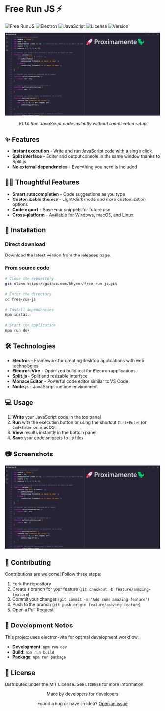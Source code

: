 # Free Run JS ⚡

![Free Run JS](https://img.shields.io/badge/Free%20Run%20JS-⚡-black)
![Electron](https://img.shields.io/badge/Electron-✓-blue)
![JavaScript](https://img.shields.io/badge/JavaScript-ES6+-yellow)
![License](https://img.shields.io/badge/License-MIT-green)
![Version](https://img.shields.io/badge/Version-1.1.0-blue)

<div align="center">
  <img src="./resources/preview-v2.png" alt="Free Run JS Screenshot" />
  <p><em>V1.1.0 Run JavaScript code instantly without complicated setup</em></p>
</div>

## ✨ Features

- **Instant execution** - Write and run JavaScript code with a single click
- **Split interface** - Editor and output console in the same window thanks to Split.js
- **No external dependencies** - Everything you need is included

## 🚀✨ Thoughtful Features

- **Smart autocompletion** - Code suggestions as you type
- **Customizable themes** - Light/dark mode and more customization options
- **Code export** - Save your snippets for future use
- **Cross-platform** - Available for Windows, macOS, and Linux

## 🚀 Installation

### Direct download

Download the latest version from the [releases page](https://github.com/khyxer/free-run-js/releases).

### From source code

```bash
# Clone the repository
git clone https://github.com/khyxer/free-run-js.git

# Enter the directory
cd free-run-js

# Install dependencies
npm install

# Start the application
npm run dev
```

## 🛠️ Technologies

- **Electron** - Framework for creating desktop applications with web technologies
- **Electron-Vite** - Optimized build tool for Electron applications
- **Split.js** - Split and resizable interface
- **Monaco Editor** - Powerful code editor similar to VS Code
- **Node.js** - JavaScript runtime environment

## 💻 Usage

1. **Write** your JavaScript code in the top panel
2. **Run** with the execution button or using the shortcut `Ctrl+Enter` (or `Cmd+Enter` on macOS)
3. **View** results instantly in the bottom panel
4. **Save** your code snippets to .js files

## 📷 Screenshots

<div align="center">
  <img src="./resources/preview-v2.png" alt="Dark Mode" />
</div>

## 🤝 Contributing

Contributions are welcome! Follow these steps:

1. Fork the repository
2. Create a branch for your feature (`git checkout -b feature/amazing-feature`)
3. Commit your changes (`git commit -m 'Add some amazing feature'`)
4. Push to the branch (`git push origin feature/amazing-feature`)
5. Open a Pull Request

## 📝 Development Notes

This project uses electron-vite for optimal development workflow:

- **Development**: `npm run dev`
- **Build**: `npm run build`
- **Package**: `npm run package`

## 📜 License

Distributed under the MIT License. See `LICENSE` for more information.

<div align="center">
  <p>Made by developers for developers</p>
  <p>Found a bug or have an idea? <a href="https://github.com/khyxer/free-run-js/issues">Open an issue</a></p>
</div>
